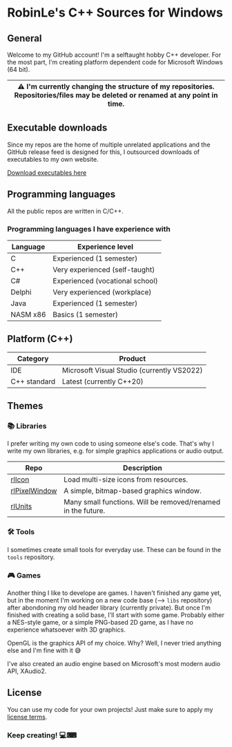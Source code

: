 # RobinLe's C++ Sources for Windows
## General
Welcome to my GitHub account! I'm a selftaught hobby C++ developer. For the most part, I'm creating platform dependent code for Microsoft Windows (64 bit).

| :warning: I'm currently changing the structure of my repositories. Repositories/files may be deleted or renamed at any point in time. |
|--|

## Executable downloads
Since my repos are the home of multiple unrelated applications and the GitHub release feed is designed for this, I outsourced downloads of executables to my own website.

[Download executables here](https://download.robinle.de/github/)


## Programming languages
All the public repos are written in C/C++.
### Programming languages I have experience with
| Language | Experience level                |
|----------|---------------------------------|
| C        | Experienced (1 semester)        |
| C++      | Very experienced (self-taught)  |
| C#       | Experienced (vocational school) |
| Delphi   | Very experienced (workplace)    |
| Java     | Experienced (1 semester)        |
| NASM x86 | Basics (1 semester)             |


## Platform (C++)
| Category     | Product                                    |
| ------------ | ------------------------------------------ |
| IDE          | Microsoft Visual Studio (currently VS2022) |
| C++ standard | Latest (currently C++20)                   |


## Themes

### 📚 Libraries
I prefer writing my own code to using someone else's code. That's why I write my own libraries, e.g. for simple graphics applications or audio output.

| Repo | Description |
|------|-------------|
| [rlIcon](https://github.com/RobinLe1402/rlIcon) | Load multi-size icons from resources. |
| [rlPixelWindow](https://github.com/RobinLe1402/rlPixelWindow) | A simple, bitmap-based graphics window. |
| [rlUnits](https://github.com/RobinLe1402/libs) | Many small functions. Will be removed/renamed in the future. |

### 🛠 Tools
I sometimes create small tools for everyday use. These can be found in the `tools` repository.

### 🎮 Games
Another thing I like to develope are games. I haven't finished any game yet, but in the moment I'm working on a new code base (--> `libs` repository) after abondoning my old header library (currently private). But once I'm finished with creating a solid base, I'll start with some game. Probably either a NES-style game, or a simple PNG-based 2D game, as I have no experience whatsoever with 3D graphics.

OpenGL is the graphics API of my choice. Why? Well, I never tried anything else and I'm fine with it 😅

I've also created an audio engine based on Microsoft's most modern audio API, XAudio2.



## License
You can use my code for your own projects! Just make sure to apply my [license terms](LicenseInfo.md).


### Keep creating! 💻⌨


<!--
**RobinLe1402/RobinLe1402** is a ✨ _special_ ✨ repository because its `README.md` (this file) appears on your GitHub profile.

Here are some ideas to get you started:

- 🔭 I’m currently working on ...
- 🌱 I’m currently learning ...
- 👯 I’m looking to collaborate on ...
- 🤔 I’m looking for help with ...
- 💬 Ask me about ...
- 📫 How to reach me: ...
- 😄 Pronouns: ...
- ⚡ Fun fact: ...
-->

